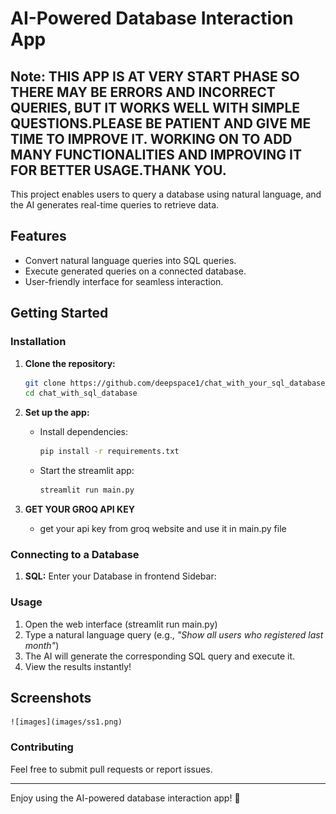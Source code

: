 # AI-Powered Database Interaction App

## Note: THIS APP IS AT VERY START PHASE SO THERE MAY BE ERRORS AND INCORRECT QUERIES, BUT IT WORKS WELL WITH SIMPLE QUESTIONS.PLEASE BE PATIENT AND GIVE ME TIME TO IMPROVE IT. WORKING ON TO ADD MANY FUNCTIONALITIES AND IMPROVING IT FOR BETTER USAGE.THANK YOU.

This project enables users to query a database using natural language, and the AI generates real-time queries to retrieve data.

## Features
- Convert natural language queries into SQL queries.
- Execute generated queries on a connected database.
- User-friendly interface for seamless interaction.

## Getting Started

### Installation

1. **Clone the repository:**
   ```sh
   git clone https://github.com/deepspace1/chat_with_your_sql_database.git
   cd chat_with_sql_database
   ```

2. **Set up the app:**
   - Install dependencies:
     ```sh
     pip install -r requirements.txt

   - Start the streamlit app:
     ```sh
     streamlit run main.py
     ```

2. **GET YOUR GROQ API KEY**
   - get your api key from groq website and use it in main.py file 

### Connecting to a Database
1. **SQL:** Enter your Database in frontend Sidebar:
   
### Usage
1. Open the web interface (streamlit run main.py)
2. Type a natural language query (e.g., *"Show all users who registered last month"*)
3. The AI will generate the corresponding SQL query and execute it.
4. View the results instantly!

## Screenshots

    ![images](images/ss1.png)

### Contributing
Feel free to submit pull requests or report issues.

---

Enjoy using the AI-powered database interaction app! 🚀

